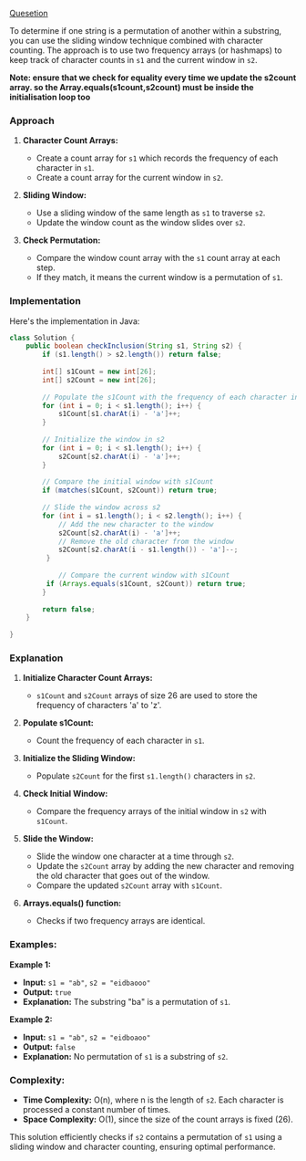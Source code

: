 [Quesetion](https://leetcode.com/problems/permutation-in-string/submissions/1286240894/)

To determine if one string is a permutation of another within a substring, you can use the sliding window technique combined with character counting. The approach is to use two frequency arrays (or hashmaps) to keep track of character counts in `s1` and the current window in `s2`. 

**Note: ensure that we check for equality every time we update the s2count array.  so the Array.equals(s1count,s2count) must be inside the initialisation loop too**

### Approach

1. **Character Count Arrays:**
   - Create a count array for `s1` which records the frequency of each character in `s1`.
   - Create a count array for the current window in `s2`.

2. **Sliding Window:**
   - Use a sliding window of the same length as `s1` to traverse `s2`.
   - Update the window count as the window slides over `s2`.

3. **Check Permutation:**
   - Compare the window count array with the `s1` count array at each step.
   - If they match, it means the current window is a permutation of `s1`.

### Implementation

Here's the implementation in Java:

```java
class Solution {
    public boolean checkInclusion(String s1, String s2) {
        if (s1.length() > s2.length()) return false;
        
        int[] s1Count = new int[26];
        int[] s2Count = new int[26];
        
        // Populate the s1Count with the frequency of each character in s1
        for (int i = 0; i < s1.length(); i++) {
            s1Count[s1.charAt(i) - 'a']++;
        }
        
        // Initialize the window in s2
        for (int i = 0; i < s1.length(); i++) {
            s2Count[s2.charAt(i) - 'a']++;
        }
        
        // Compare the initial window with s1Count
        if (matches(s1Count, s2Count)) return true;
        
        // Slide the window across s2
        for (int i = s1.length(); i < s2.length(); i++) {
            // Add the new character to the window
            s2Count[s2.charAt(i) - 'a']++;
            // Remove the old character from the window
            s2Count[s2.charAt(i - s1.length()) - 'a']--;
         }
            
            // Compare the current window with s1Count
         if (Arrays.equals(s1Count, s2Count)) return true;
        }
        
        return false;
    }
    
}
```

### Explanation

1. **Initialize Character Count Arrays:**
   - `s1Count` and `s2Count` arrays of size 26 are used to store the frequency of characters 'a' to 'z'.

2. **Populate s1Count:**
   - Count the frequency of each character in `s1`.

3. **Initialize the Sliding Window:**
   - Populate `s2Count` for the first `s1.length()` characters in `s2`.

4. **Check Initial Window:**
   - Compare the frequency arrays of the initial window in `s2` with `s1Count`.

5. **Slide the Window:**
   - Slide the window one character at a time through `s2`.
   - Update the `s2Count` array by adding the new character and removing the old character that goes out of the window.
   - Compare the updated `s2Count` array with `s1Count`.

6. **Arrays.equals() function:**
   - Checks if two frequency arrays are identical.

### Examples:

**Example 1:**
- **Input:** `s1 = "ab"`, `s2 = "eidbaooo"`
- **Output:** `true`
- **Explanation:** The substring "ba" is a permutation of `s1`.

**Example 2:**
- **Input:** `s1 = "ab"`, `s2 = "eidboaoo"`
- **Output:** `false`
- **Explanation:** No permutation of `s1` is a substring of `s2`.

### Complexity:
- **Time Complexity:** O(n), where n is the length of `s2`. Each character is processed a constant number of times.
- **Space Complexity:** O(1), since the size of the count arrays is fixed (26).

This solution efficiently checks if `s2` contains a permutation of `s1` using a sliding window and character counting, ensuring optimal performance.

